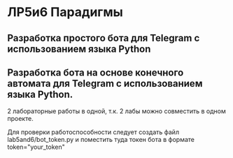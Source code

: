 # ЛР5и6 Парадигмы
## Разработка простого бота для Telegram с использованием языка Python
## Разработка бота на основе конечного автомата для Telegram с использованием языка Python.

2 лабораторные работы в одной, т.к. 2 лабы можно совместить в одном проекте.

Для проверки работоспособности следует создать файл lab5and6/bot_token.py
и поместить туда токен бота в формате token="your_token"

